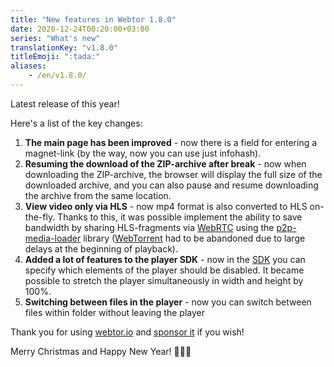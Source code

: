 ```yaml
---
title: "New features in Webtor 1.8.0"
date: 2020-12-24T00:20:00+03:00
series: "What's new"
translationKey: "v1.8.0"
titleEmoji: ":tada:"
aliases:
    - /en/v1.8.0/
---
```

Latest release of this year!

Here's a list of the key changes:

1. **The main page has been improved** - now there is a field for entering a magnet-link (by the way, now you can use just infohash).
2. **Resuming the download of the ZIP-archive after break** - now when downloading the ZIP-archive, the browser will display the full size of the downloaded archive, and you can also pause and resume downloading the archive from the same location.
3. **View video only via HLS** - now mp4 format is also converted to HLS on-the-fly. Thanks to this, it was possible
implement the ability to save bandwidth by sharing HLS-fragments via [WebRTC](https://webrtc.org/)
using the [p2p-media-loader](https://github.com/Novage/p2p-media-loader) library
([WebTorrent](https://github.com/webtorrent/webtorrent) had to be abandoned due to large delays at the beginning of playback).
4. **Added a lot of features to the player SDK** - now in the [SDK](https://github.com/webtor-io/player-sdk-js) you can specify
which elements of the player should be disabled. It became possible to stretch the player simultaneously in width and height by 100%.
5. **Switching between files in the player** - now you can switch between files within folder without leaving the player

Thank you for using [webtor.io](https://webtor.io/en/) and [sponsor it](https://www.patreon.com/bePatron?u=24145874) if you wish!

Merry Christmas and Happy New Year! 🎄🎄🎄